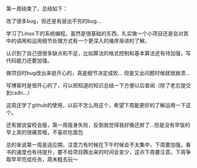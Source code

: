 
第一周结束了，总结如下：


改了很多bug，但还是有层出不穷的bug...

学习了Linux下的系统编程。虽然是很基础的东西，扎实做一个小项目还是会对其中的调用和运用细节处理方式有一个更深入的循序渐进的了解。

认识到了自己很很多缺点和不足，比如算法的格式控制和基本算法还有待加强，写代码能力还要加强。

做项目时bug改出来挺开心的，真是细节决定成败... 但是又出问题时候就很崩溃...

写博客时是很开心的了，可以把知道的知识总结一下方便以后查阅（除了老忘提交到csdn...）

这周还学了github的使用，以前不怎么用这个，希望下周能更好的了解运用一下这个。

还有据说留校会瘦，第一周瘦身失败，反倒我觉得我好像还胖了...但是没有早饭的早上真的很痛苦哦，不喜欢吃面包

总的来说第一周是适应期，注意力有时候在下午时候会不太集中，下周要加强，看书的速度也有待提升，要不给项目腾出来的时间会变少，这点下周要注意。下周争取早早完成任务，周末粗去玩～

